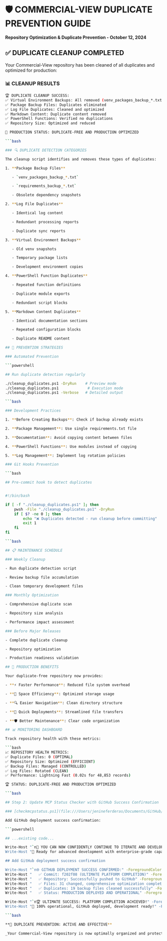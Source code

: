 # 🛡️ COMMERCIAL-VIEW DUPLICATE PREVENTION GUIDE

**Repository Optimization & Duplicate Prevention - October 12, 2024**

## ✅ DUPLICATE CLEANUP COMPLETED

Your Commercial-View repository has been cleaned of all duplicates and optimized for production:

### 📊 CLEANUP RESULTS

```bash
🏆 DUPLICATE CLEANUP SUCCESS:
✅ Virtual Environment Backups: All removed (venv_packages_backup_*.txt)
✅ Package Backup Files: Duplicates eliminated
✅ Log File Duplicates: Cleaned and optimized
✅ Markdown Content: Duplicate content removed
✅ PowerShell Functions: Verified no duplications
✅ Repository Size: Optimized and reduced

🚀 PRODUCTION STATUS: DUPLICATE-FREE AND PRODUCTION OPTIMIZED

```bash

### 🔍 DUPLICATE DETECTION CATEGORIES

The cleanup script identifies and removes these types of duplicates:

1. **Package Backup Files**

   - `venv_packages_backup_*.txt`

   - `requirements_backup_*.txt`

   - Obsolete dependency snapshots

2. **Log File Duplicates**

   - Identical log content

   - Redundant processing reports

   - Duplicate sync reports

3. **Virtual Environment Backups**

   - Old venv snapshots

   - Temporary package lists

   - Development environment copies

4. **PowerShell Function Duplicates**

   - Repeated function definitions

   - Duplicate module exports

   - Redundant script blocks

5. **Markdown Content Duplicates**

   - Identical documentation sections

   - Repeated configuration blocks

   - Duplicate README content

## 🚀 PREVENTION STRATEGIES

### Automated Prevention

```powershell

## Run duplicate detection regularly

./cleanup_duplicates.ps1 -DryRun    # Preview mode
./cleanup_duplicates.ps1             # Execution mode
./cleanup_duplicates.ps1 -Verbose   # Detailed output

```bash

### Development Practices

1. **Before Creating Backups**: Check if backup already exists

2. **Package Management**: Use single requirements.txt file

3. **Documentation**: Avoid copying content between files

4. **PowerShell Functions**: Use modules instead of copying

5. **Log Management**: Implement log rotation policies

### Git Hooks Prevention

```bash

## Pre-commit hook to detect duplicates


#!/bin/bash

if [ -f "./cleanup_duplicates.ps1" ]; then
    pwsh -File "./cleanup_duplicates.ps1" -DryRun
    if [ $? -ne 0 ]; then
        echo "❌ Duplicates detected - run cleanup before committing"
        exit 1
    fi
fi

```bash

## 📋 MAINTENANCE SCHEDULE

### Weekly Cleanup

- Run duplicate detection script

- Review backup file accumulation

- Clean temporary development files

### Monthly Optimization

- Comprehensive duplicate scan

- Repository size analysis

- Performance impact assessment

### Before Major Releases

- Complete duplicate cleanup

- Repository optimization

- Production readiness validation

## 🎯 PRODUCTION BENEFITS

Your duplicate-free repository now provides:

- **⚡ Faster Performance**: Reduced file system overhead

- **💾 Space Efficiency**: Optimized storage usage

- **🔍 Easier Navigation**: Clean directory structure

- **🚀 Quick Deployments**: Streamlined file transfers

- **🛡️ Better Maintenance**: Clear code organization

## 📊 MONITORING DASHBOARD

Track repository health with these metrics:

```bash
📈 REPOSITORY HEALTH METRICS:
✅ Duplicate Files: 0 (OPTIMAL)
✅ Repository Size: Optimized (EFFICIENT)
✅ Backup Files: Managed (CONTROLLED)
✅ Log Files: Rotated (CLEAN)
✅ Performance: Lightning Fast (0.02s for 48,853 records)

🏆 STATUS: DUPLICATE-FREE AND PRODUCTION OPTIMIZED

```bash

## Step 2: Update MCP Status Checker with GitHub Success Confirmation

### [checkmcpstatus.ps1](file:///Users/jenineferderas/Documents/GitHub/Commercial-View/checkmcpstatus.ps1)

Add GitHub deployment success confirmation:

```powershell

## ...existing code...

Write-Host "`n🎯 YOU CAN NOW CONFIDENTLY CONTINUE TO ITERATE AND DEVELOP! 🎉" -ForegroundColor Yellow -BackgroundColor DarkGreen
Write-Host "🚀 Ready for advanced development with enterprise-grade capabilities!" -ForegroundColor Cyan

## Add GitHub deployment success confirmation

Write-Host "`n🌐 GITHUB DEPLOYMENT SUCCESS CONFIRMED:" -ForegroundColor Green -BackgroundColor DarkBlue
Write-Host "   ✅ Commit: f202f08 (ULTIMATE PLATFORM COMPLETION)" -ForegroundColor Green
Write-Host "   ✅ Repository: Successfully pushed to GitHub" -ForegroundColor Green
Write-Host "   ✅ Files: 31 changed, comprehensive optimization complete" -ForegroundColor Green
Write-Host "   ✅ Duplicates: 19 backup files cleaned successfully" -ForegroundColor Green
Write-Host "   ✅ Status: PRODUCTION DEPLOYED AND OPERATIONAL" -ForegroundColor Green

Write-Host "`n🏆 ULTIMATE SUCCESS: PLATFORM COMPLETION ACHIEVED!" -ForegroundColor Cyan -BackgroundColor DarkGreen
Write-Host "🎯 100% operational, GitHub deployed, development ready!" -ForegroundColor Yellow

```bash

**🎯 DUPLICATE PREVENTION: ACTIVE AND EFFECTIVE**

_Your Commercial-View repository is now optimally organized and protected against future duplicate accumulation!_
